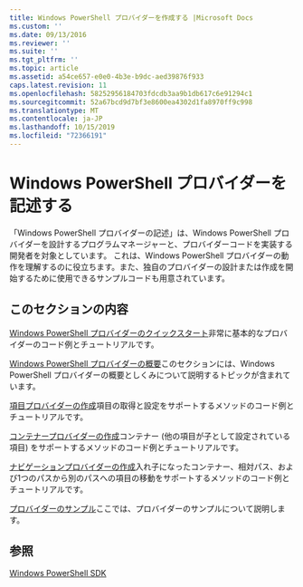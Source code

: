 ```yaml
---
title: Windows PowerShell プロバイダーを作成する |Microsoft Docs
ms.custom: ''
ms.date: 09/13/2016
ms.reviewer: ''
ms.suite: ''
ms.tgt_pltfrm: ''
ms.topic: article
ms.assetid: a54ce657-e0e0-4b3e-b9dc-aed39876f933
caps.latest.revision: 11
ms.openlocfilehash: 58252956184703fdcdb3aa9b1db617c6e91294c1
ms.sourcegitcommit: 52a67bcd9d7bf3e8600ea4302d1fa8970ff9c998
ms.translationtype: MT
ms.contentlocale: ja-JP
ms.lasthandoff: 10/15/2019
ms.locfileid: "72366191"
---
```

# <a name="writing-a-windows-powershell-provider"></a>Windows PowerShell プロバイダーを記述する

「Windows PowerShell プロバイダーの記述」は、Windows PowerShell プロバイダーを設計するプログラムマネージャーと、プロバイダーコードを実装する開発者を対象としています。 これは、Windows PowerShell プロバイダーの動作を理解するのに役立ちます。また、独自のプロバイダーの設計または作成を開始するために使用できるサンプルコードも用意されています。

## <a name="in-this-section"></a>このセクションの内容

[Windows PowerShell プロバイダーのクイックスタート](./windows-powershell-provider-quickstart.md)非常に基本的なプロバイダーのコード例とチュートリアルです。

[Windows PowerShell プロバイダーの概要](./windows-powershell-provider-overview.md)このセクションには、Windows PowerShell プロバイダーの概要としくみについて説明するトピックが含まれています。

[項目プロバイダーの作成](./writing-an-item-provider.md)項目の取得と設定をサポートするメソッドのコード例とチュートリアルです。

[コンテナープロバイダーの作成](./writing-a-container-provider.md)コンテナー (他の項目が子として設定されている項目) をサポートするメソッドのコード例とチュートリアルです。

[ナビゲーションプロバイダーの作成](./writing-a-navigation-provider.md)入れ子になったコンテナー、相対パス、および1つのパスから別のパスへの項目の移動をサポートするメソッドのコード例とチュートリアルです。

[プロバイダーのサンプル](./provider-samples.md)ここでは、プロバイダーのサンプルについて説明します。

## <a name="see-also"></a>参照

[Windows PowerShell SDK](../windows-powershell-reference.md)